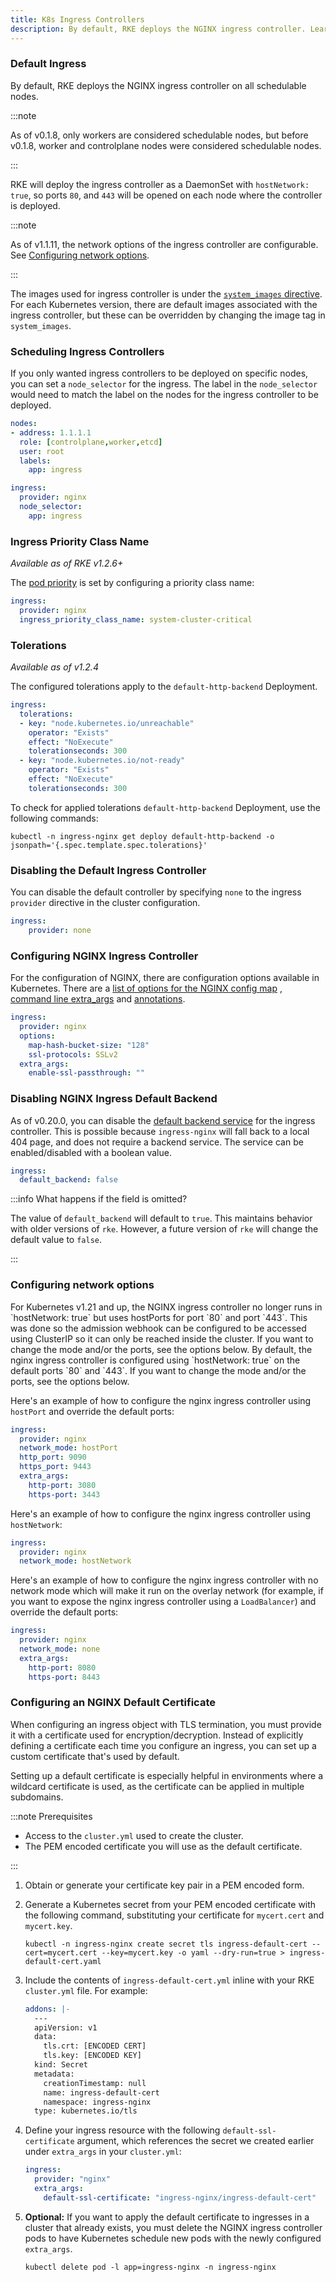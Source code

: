 ```yaml
---
title: K8s Ingress Controllers
description: By default, RKE deploys the NGINX ingress controller. Learn how to schedule and disable default k8s ingress controllers, and how to configure NGINX controller
---
```




### Default Ingress

By default, RKE deploys the NGINX ingress controller on all schedulable nodes.

:::note

As of v0.1.8, only workers are considered schedulable nodes, but before v0.1.8, worker and controlplane nodes were considered schedulable nodes.

:::

RKE will deploy the ingress controller as a DaemonSet with `hostNetwork: true`, so ports `80`, and `443` will be opened on each node where the controller is deployed.

:::note

As of v1.1.11, the network options of the ingress controller are configurable. See [Configuring network options](#configuring-network-options).

:::

The images used for ingress controller is under the [`system_images` directive](../../system-images/system-images.md). For each Kubernetes version, there are default images associated with the ingress controller, but these can be overridden by changing the image tag in `system_images`.

### Scheduling Ingress Controllers

If you only wanted ingress controllers to be deployed on specific nodes, you can set a `node_selector` for the ingress. The label in the `node_selector` would need to match the label on the nodes for the ingress controller to be deployed.

```yaml
nodes:
- address: 1.1.1.1
  role: [controlplane,worker,etcd]
  user: root
  labels:
    app: ingress

ingress:
  provider: nginx
  node_selector:
    app: ingress
```

### Ingress Priority Class Name

_Available as of RKE v1.2.6+_

The [pod priority](https://kubernetes.io/docs/concepts/configuration/pod-priority-preemption/#pod-priority) is set by configuring a priority class name:

```yaml
ingress:
  provider: nginx
  ingress_priority_class_name: system-cluster-critical
```

### Tolerations

_Available as of v1.2.4_

The configured tolerations apply to the `default-http-backend` Deployment.

```yaml
ingress:
  tolerations:
  - key: "node.kubernetes.io/unreachable"
    operator: "Exists"
    effect: "NoExecute"
    tolerationseconds: 300
  - key: "node.kubernetes.io/not-ready"
    operator: "Exists"
    effect: "NoExecute"
    tolerationseconds: 300
```

To check for applied tolerations `default-http-backend` Deployment, use the following commands:

```
kubectl -n ingress-nginx get deploy default-http-backend -o jsonpath='{.spec.template.spec.tolerations}'
```

### Disabling the Default Ingress Controller

You can disable the default controller by specifying `none` to  the ingress `provider` directive in the cluster configuration.

```yaml
ingress:
    provider: none
```
### Configuring NGINX Ingress Controller

For the configuration of NGINX, there are configuration options available in Kubernetes. There are a [list of options for the NGINX config map](https://github.com/kubernetes/ingress-nginx/blob/master/docs/user-guide/nginx-configuration/configmap.md) , [command line extra_args](https://github.com/kubernetes/ingress-nginx/blob/master/docs/user-guide/cli-arguments.md) and [annotations](https://kubernetes.github.io/ingress-nginx/user-guide/nginx-configuration/annotations/).

```yaml
ingress:
  provider: nginx
  options:
    map-hash-bucket-size: "128"
    ssl-protocols: SSLv2
  extra_args:
    enable-ssl-passthrough: ""
```

### Disabling NGINX Ingress Default Backend

As of v0.20.0, you can disable the [default backend service](https://kubernetes.github.io/ingress-nginx/user-guide/default-backend/) for the ingress controller. This is possible because `ingress-nginx` will fall back to a local 404 page, and does not require a backend service. The service can be enabled/disabled with a boolean value.

```yaml
ingress:
  default_backend: false
```

:::info What happens if the field is omitted?

The value of `default_backend` will default to `true`. This maintains behavior with older versions of `rke`. However, a future version of `rke` will change the default value to `false`.

:::

### Configuring network options

<Tabs>
<TabItem value="v1.3.x">
For Kubernetes v1.21 and up, the NGINX ingress controller no longer runs in `hostNetwork: true` but uses hostPorts for port `80` and port `443`. This was done so the admission webhook can be configured to be accessed using ClusterIP so it can only be reached inside the cluster. If you want to change the mode and/or the ports, see the options below.
</TabItem>
<TabItem value="v1.1.11 and up & v1.2.x">
By default, the nginx ingress controller is configured using `hostNetwork: true` on the default ports `80` and `443`. If you want to change the mode and/or the ports, see the options below.
</TabItem>
</Tabs>

Here's an example of how to configure the nginx ingress controller using `hostPort` and override the default ports:

```yaml
ingress:
  provider: nginx
  network_mode: hostPort
  http_port: 9090
  https_port: 9443
  extra_args:
    http-port: 3080
    https-port: 3443
```

Here's an example of how to configure the nginx ingress controller using `hostNetwork`:

```yaml
ingress:
  provider: nginx
  network_mode: hostNetwork
```

Here's an example of how to configure the nginx ingress controller with no network mode which will make it run on the overlay network (for example, if you want to expose the nginx ingress controller using a `LoadBalancer`) and override the default ports:

```yaml
ingress:
  provider: nginx
  network_mode: none
  extra_args:
    http-port: 8080
    https-port: 8443
```

### Configuring an NGINX Default Certificate

When configuring an ingress object with TLS termination, you must provide it with a certificate used for encryption/decryption. Instead of explicitly defining a certificate each time you configure an ingress, you can set up a custom certificate that's used by default.

Setting up a default certificate is especially helpful in environments where a wildcard certificate is used, as the certificate can be applied in multiple subdomains.

:::note Prerequisites

- Access to the `cluster.yml` used to create the cluster.
- The PEM encoded certificate you will use as the default certificate.

:::

1. Obtain or generate your certificate key pair in a PEM encoded form.

2. Generate a Kubernetes secret from your PEM encoded certificate with the following command, substituting your certificate for `mycert.cert` and `mycert.key`.

    ```
    kubectl -n ingress-nginx create secret tls ingress-default-cert --cert=mycert.cert --key=mycert.key -o yaml --dry-run=true > ingress-default-cert.yaml
    ```
3. Include the contents of `ingress-default-cert.yml` inline with your RKE `cluster.yml` file. For example:

    ```yaml
    addons: |-
      ---
      apiVersion: v1
      data:
        tls.crt: [ENCODED CERT]
        tls.key: [ENCODED KEY]
      kind: Secret
      metadata:
        creationTimestamp: null
        name: ingress-default-cert
        namespace: ingress-nginx
      type: kubernetes.io/tls
    ```
4. Define your ingress resource with the following `default-ssl-certificate` argument, which references the secret we created earlier under `extra_args` in your `cluster.yml`:

    ```yaml
    ingress:
      provider: "nginx"
      extra_args:
        default-ssl-certificate: "ingress-nginx/ingress-default-cert"
    ```

5. **Optional:** If you want to apply the default certificate to ingresses in a cluster that already exists, you must delete the NGINX ingress controller pods to have Kubernetes schedule new pods with the newly configured `extra_args`.

    ```
    kubectl delete pod -l app=ingress-nginx -n ingress-nginx
    ```
